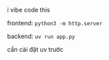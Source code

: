 i vibe code this

frontend: `python3 -m http.server`

backend: `uv run app.py`

cần cài đặt uv trước
